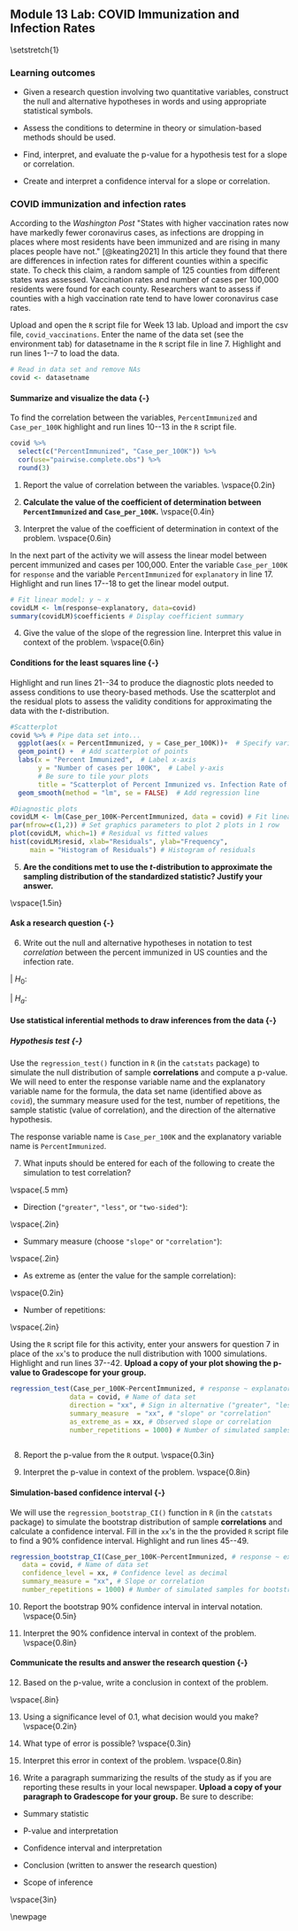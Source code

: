 ## Module 13 Lab: COVID Immunization and Infection Rates

\setstretch{1}

### Learning outcomes

* Given a research question involving two quantitative variables, construct the null and alternative hypotheses
  in words and using appropriate statistical symbols.
  
* Assess the conditions to determine in theory or simulation-based methods should be used.

* Find, interpret, and evaluate the p-value for a hypothesis test for a slope or correlation.

* Create and interpret a confidence interval for a slope or correlation.


### COVID immunization and infection rates

According to the *Washington Post* "States with higher vaccination rates now have markedly fewer coronavirus cases, as infections are dropping in places where most residents have been immunized and are rising in many places people have not." [@keating2021] In this article they found that there are differences in infection rates for different counties within a specific state.  To check this claim, a random sample of 125 counties from different states was assessed.  Vaccination rates and number of cases per 100,000 residents were found for each county.  Researchers want to assess if counties with a high vaccination rate tend to have lower coronavirus case rates.


Upload and open the `R` script file for Week 13 lab. Upload and import the csv file, `covid_vaccinations`. Enter the name of the data set (see the environment tab) for datasetname in the `R` script file in line 7. Highlight and run lines 1--7 to load the data.


```r
# Read in data set and remove NAs
covid <- datasetname
```

#### Summarize and visualize the data {-} 

To find the correlation between the variables, `PercentImmunized` and `Case_per_100K` highlight and run lines 10--13 in the `R` script file.


```r
covid %>% 
  select(c("PercentImmunized", "Case_per_100K")) %>%
  cor(use="pairwise.complete.obs") %>%
  round(3)
```

1.  Report the value of correlation between the variables. 
\vspace{0.2in}

2. **Calculate the value of the coefficient of determination between `PercentImmunized` and `Case_per_100K`.** 
\vspace{0.4in}

3. Interpret the value of the coefficient of determination in context of the problem.
\vspace{0.6in}

In the next part of the activity we will assess the linear model between percent immunized and cases per 100,000.  Enter the variable `Case_per_100K` for `response` and the variable `PercentImmunized` for `explanatory` in line 17.  Highlight and run lines 17--18 to get the linear model output. 


```r
# Fit linear model: y ~ x
covidLM <- lm(response~explanatory, data=covid)
summary(covidLM)$coefficients # Display coefficient summary
```

4. Give the value of the slope of the regression line.  Interpret this value in context of the problem.
\vspace{0.6in}

#### Conditions for the least squares line {-}

Highlight and run lines 21--34 to produce the diagnostic plots needed to assess conditions to use theory-based methods.  Use the scatterplot and the residual plots to assess the validity conditions for approximating the data with the $t$-distribution.


```r
#Scatterplot
covid %>% # Pipe data set into...
  ggplot(aes(x = PercentImmunized, y = Case_per_100K))+  # Specify variables
  geom_point() +  # Add scatterplot of points
  labs(x = "Percent Immunized",  # Label x-axis
       y = "Number of cases per 100K",  # Label y-axis
       # Be sure to tile your plots
       title = "Scatterplot of Percent Immunized vs. Infection Rate of COVID in US Counties") + 
  geom_smooth(method = "lm", se = FALSE)  # Add regression line

#Diagnostic plots
covidLM <- lm(Case_per_100K~PercentImmunized, data = covid) # Fit linear regression model
par(mfrow=c(1,2)) # Set graphics parameters to plot 2 plots in 1 row
plot(covidLM, which=1) # Residual vs fitted values
hist(covidLM$resid, xlab="Residuals", ylab="Frequency",
     main = "Histogram of Residuals") # Histogram of residuals
```

5. **Are the conditions met to use the $t$-distribution to approximate the sampling distribution of the standardized statistic? Justify your answer.**

\vspace{1.5in}

#### Ask a research question {-}

6. Write out the null and alternative hypotheses in notation to test *correlation* between the percent immunized in US counties and the infection rate.

|    $H_0:$

|    $H_a:$

#### Use statistical inferential methods to draw inferences from the data {-}

##### Hypothesis test {-}

Use the `regression_test()` function in `R` (in the `catstats` package) to simulate the null distribution of sample **correlations** and compute a p-value.  We will need to enter the response variable name and the explanatory variable name for the formula, the data set name (identified above as `covid`), the summary measure used for the test, number of repetitions, the sample statistic (value of correlation), and the direction of the alternative hypothesis.

The response variable name is `Case_per_100K` and the explanatory variable name is `PercentImmunized`.

7. What inputs should be entered for each of the following to create the simulation to test correlation?

\vspace{.5 mm}

* Direction (`"greater"`, `"less"`, or `"two-sided"`):

\vspace{.2in}

* Summary measure (choose `"slope"` or `"correlation"`):

\vspace{.2in}
* As extreme as (enter the value for the sample correlation):

\vspace{0.2in}

* Number of repetitions:
    
\vspace{.2in}

Using the `R` script file for this activity, enter your answers for question 7 in place of the `xx`'s to produce the null distribution with 1000 simulations.  Highlight and run lines 37--42.  **Upload a copy of your plot showing the p-value to Gradescope for your group.**


```r
regression_test(Case_per_100K~PercentImmunized, # response ~ explanatory
               data = covid, # Name of data set
               direction = "xx", # Sign in alternative ("greater", "less", "two-sided")
               summary_measure  = "xx", # "slope" or "correlation"
               as_extreme_as = xx, # Observed slope or correlation
               number_repetitions = 1000) # Number of simulated samples for null distribution
       
```

8.  Report the p-value from the `R` output. 
\vspace{0.3in}

9. Interpret the p-value in context of the problem.
\vspace{0.8in}

#### Simulation-based confidence interval {-}

We will use the `regression_bootstrap_CI()` function in `R` (in the `catstats` package) to simulate the bootstrap distribution of sample **correlations** and calculate a confidence interval. Fill in the `xx`'s in the the provided `R` script file to find a 90\% confidence interval. Highlight and run lines 45--49. 


```r
regression_bootstrap_CI(Case_per_100K~PercentImmunized, # response ~ explanatory
   data = covid, # Name of data set
   confidence_level = xx, # Confidence level as decimal
   summary_measure = "xx", # Slope or correlation
   number_repetitions = 1000) # Number of simulated samples for bootstrap distribution
```
10.  Report the bootstrap 90\% confidence interval in interval notation.  
\vspace{0.5in}

11. Interpret the 90\% confidence interval in context of the problem.
\vspace{0.8in}
   
#### Communicate the results and answer the research question {-}

12. Based on the p-value, write a conclusion in context of the problem.

\vspace{.8in}

13. Using a significance level of 0.1, what decision would you make?
\vspace{0.2in}

14. What type of error is possible?
\vspace{0.3in}

15. Interpret this error in context of the problem.
\vspace{0.8in}

16. Write a paragraph summarizing the results of the study as if you are reporting these results in your local newspaper.  **Upload a copy of your paragraph to Gradescope for your group.**  Be sure to describe:

* Summary statistic

* P-value and interpretation

* Confidence interval and interpretation

* Conclusion (written to answer the research question)

* Scope of inference

\vspace{3in}

\newpage
